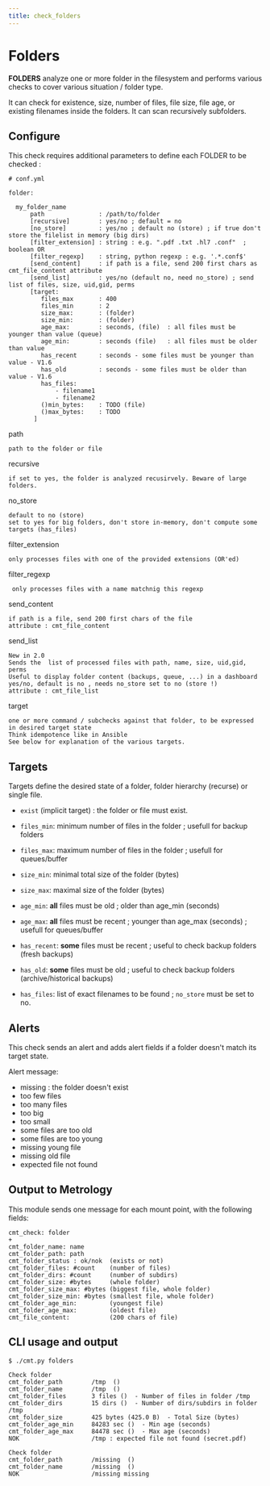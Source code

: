 ```yaml
---
title: check_folders
---
```


# Folders

**FOLDERS** analyze one or more folder in the filesystem and performs various checks to cover various situation / folder type.

It can check for existence, size, number of files, file size, file age, or existing filenames inside the folders. It can scan recursively subfolders.


## Configure

This check requires additional parameters to define each FOLDER to be checked :

	# conf.yml
	
	folder:

      my_folder_name
		  path               : /path/to/folder
		  [recursive]        : yes/no ; default = no
	      [no_store]         : yes/no ; default no (store) ; if true don't store the filelist in memory (big dirs)
	      [filter_extension] : string : e.g. ".pdf .txt .hl7 .conf"  ; boolean OR 
	      [filter_regexp]    : string, python regexp : e.g. '.*.conf$'
		  [send_content]     : if path is a file, send 200 first chars as cmt_file_content attribute
		  [send_list]        : yes/no (default no, need no_store) ; send list of files, size, uid,gid, perms
		  [target:
		     files_max       : 400
		     files_min       : 2
		     size_max:       : (folder)
		     size_min:       : (folder)      
		     age_max:        : seconds, (file)  : all files must be younger than value (queue)
		     age_min:        : seconds (file)   : all files must be older than value
		     has_recent      : seconds - some files must be younger than value - V1.6
		     has_old         : seconds - some files must be older than value - V1.6
		     has_files: 
		         - filename1
		         - filename2
		     ()min_bytes:    : TODO (file)
		     ()max_bytes:    : TODO
		   ]


path

    path to the folder or file

recursive

    if set to yes, the folder is analyzed recusirvely. Beware of large folders.


no_store

    default to no (store)
    set to yes for big folders, don't store in-memory, don't compute some targets (has_files)

filter_extension

    only processes files with one of the provided extensions (OR'ed)

filter_regexp

     only processes files with a name matchnig this regexp 


send_content

	if path is a file, send 200 first chars of the file
	attribute : cmt_file_content    

send_list

	New in 2.0
	Sends the  list of processed files with path, name, size, uid,gid, perms
	Useful to display folder content (backups, queue, ...) in a dashboard
	yes/no, default is no , needs no_store set to no (store !)
	attribute : cmt_file_list
	
target

    one or more command / subchecks against that folder, to be expressed in desired target state
    Think idempotence like in Ansible
    See below for explanation of the various targets.


## Targets

Targets define the desired state of a folder, folder hierarchy (recurse) or single file.

- `exist` (implicit target) : the folder or file must exist.

- `files_min`: minimum number of files in the folder ; usefull for backup folders

- `files_max`: maximum number of files in the folder ; usefull for queues/buffer

- `size_min`: minimal total size of the folder (bytes)

- `size_max`: maximal  size of the folder (bytes)

- `age_min`: **all** files must be old ; older than age_min  (seconds)
 
- `age_max`:  **all** files must be recent ; younger than age_max (seconds) ; usefull for queues/buffer

- `has_recent`: **some** files must be recent ; useful to check backup folders (fresh backups)

- `has_old`: **some** files must be old ; useful to check backup folders (archive/historical backups)

- `has_files`: list of exact filenames to be found ; `no_store` must be set to no.


## Alerts

This check sends an alert and adds alert fields if a folder doesn't match its target state.


Alert message:

- missing : the folder doesn't exist
- too few files
- too many files
- too big
- too small
- some files are too old 
- some files are too young
- missing young file
- missing old file
- expected file not found

## Output to Metrology

This module sends one message for each mount point, with the following fields:

	cmt_check: folder
	+
	cmt_folder_name: name
	cmt_folder_path: path
	cmt_folder_status : ok/nok  (exists or not)
	cmt_folder_files: #count    (number of files)
	cmt_folder_dirs: #count     (number of subdirs)
	cmt_folder_size: #bytes     (whole folder)
	cmt_folder_size_max: #bytes (biggest file, whole folder)
	cmt_folder_size_min: #bytes (smallest file, whole folder)
	cmt_folder_age_min:         (youngest file)
	cmt_folder_age_max:         (oldest file)
	cmt_file_content:           (200 chars of file)

## CLI usage and output

	$ ./cmt.py folders

	Check folder 
	cmt_folder_path        /tmp  () 
	cmt_folder_name        /tmp  () 
	cmt_folder_files       3 files ()  - Number of files in folder /tmp
	cmt_folder_dirs        15 dirs ()  - Number of dirs/subdirs in folder /tmp
	cmt_folder_size        425 bytes (425.0 B)  - Total Size (bytes)
	cmt_folder_age_min     84283 sec ()  - Min age (seconds)
	cmt_folder_age_max     84478 sec ()  - Max age (seconds)
	NOK                    /tmp : expected file not found (secret.pdf)

	Check folder 
	cmt_folder_path        /missing  () 
	cmt_folder_name        /missing  () 
	NOK                    /missing missing







